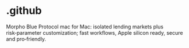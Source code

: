# .github
Morpho Blue Protocol mac for Mac: isolated lending markets plus risk‑parameter customization; fast workflows, Apple silicon ready, secure and pro‑friendly.
